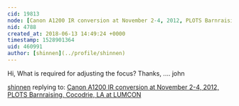 ```yaml
---
cid: 19813
node: [Canon A1200 IR conversion at November 2-4, 2012, PLOTS Barnraising, Cocodrie, LA at LUMCON ](../notes/patcoyle/11-6-2012/canon-a1200-ir-conversion-november-2-4-2012-plots-barnraising-cocodrie-la-l)
nid: 4788
created_at: 2018-06-13 14:49:24 +0000
timestamp: 1528901364
uid: 460991
author: [shinnen](../profile/shinnen)
---
```


Hi,
        What is required for adjusting the focus?
Thanks,
.... john

[shinnen](../profile/shinnen) replying to: [Canon A1200 IR conversion at November 2-4, 2012, PLOTS Barnraising, Cocodrie, LA at LUMCON ](../notes/patcoyle/11-6-2012/canon-a1200-ir-conversion-november-2-4-2012-plots-barnraising-cocodrie-la-l)

